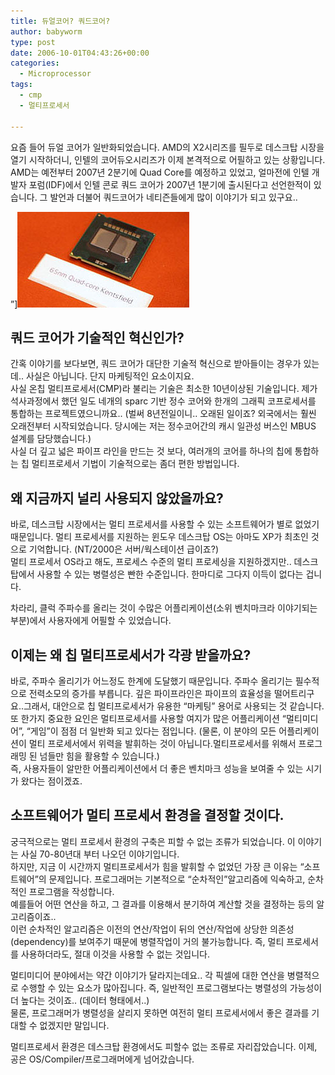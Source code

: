 ```yaml
---
title: 듀얼코어? 쿼드코어?
author: babyworm
type: post
date: 2006-10-01T04:43:26+00:00
categories:
  - Microprocessor
tags:
  - cmp
  - 멀티프로세서

---
```

요즘 들어 듀얼 코어가 일반화되었습니다.
AMD의 X2시리즈를 필두로 데스크탑 시장을 열기 시작하더니, 인텔의 코어듀오시리즈가 이제 본격적으로 어필하고 있는 상황입니다.
AMD는 예전부터 2007년 2분기에 Quad Core를 예정하고 있었고, 얼마전에 인텔 개발자 포럼(IDF)에서 인텔 콘로 쿼드 코어가 2007년 1분기에 출시된다고 선언한적이 있습니다. 그 발언과 더불어 쿼드코어가 네티즌들에게 많이 이야기가 되고 있구요..

”]<img loading="lazy" decoding="async" src="featured_quad.jpg">

## 쿼드 코어가 기술적인 혁신인가?

간혹 이야기를 보다보면, 쿼드 코어가 대단한 기술적 혁신으로 받아들이는 경우가 있는데.. 사실은 아닙니다. 단지 마케팅적인 요소이지요.
<br>
사실 온칩 멀티프로세서(CMP)라 불리는 기술은 최소한 10년이상된 기술입니다. 제가 석사과정에서 했던 일도 네개의 sparc 기반 정수 코어와 한개의 그래픽 코프로세서를 통합하는 프로젝트였으니까요.. (벌써 8년전일이니.. 오래된 일이죠? 외국에서는 훨씬 오래전부터 시작되었습니다. 당시에는 저는 정수코어간의 캐시 일관성 버스인 MBUS 설계를 담당했습니다.)
<br>
사실 더 깊고 넓은 파이프 라인을 만드는 것 보다, 여러개의 코어를 하나의 칩에 통합하는 칩 멀티프로세서 기법이 기술적으로는 좀더 편한 방법입니다.

## 왜 지금까지 널리 사용되지 않았을까요?
바로, 데스크탑 시장에서는 멀티 프로세서를 사용할 수 있는 소프트웨어가 별로 없었기 때문입니다.
멀티 프로세서를 지원하는 윈도우 데스크탑 OS는 아마도 XP가 최초인 것으로 기억합니다. (NT/2000은 서버/웍스테이션 급이죠?)
<br>
멀티 프로세서 OS라고 해도, 프로세스 수준의 멀티 프로세싱을 지원하겠지만.. 데스크탑에서 사용할 수 있는 병렬성은 빤한 수준입니다. 한마디로 그다지 이득이 없다는 겁니다.

차라리, 클럭 주파수를 올리는 것이 수많은 어플리케이션(소위 벤치마크라 이야기되는 부분)에서 사용자에게 어필할 수 있었습니다.

## 이제는 왜 칩 멀티프로세서가 각광 받을까요?
바로, 주파수 올리기가 어느정도 한계에 도달했기 때문입니다. 주파수 올리기는 필수적으로 전력소모의 증가를 부릅니다. 깊은 파이프라인은 파이프의 효율성을 떨어트리구요..그래서, 대안으로 칩 멀티프로세서가 유용한 “마케팅” 용어로 사용되는 것 같습니다.
<br>
또 한가지 중요한 요인은 멀티프로세서를 사용할 여지가 많은 어플리케이션 “멀티미디어”, “게임”이 점점 더 일반화 되고 있다는 점입니다. (물론, 이 분야의 모든 어플리케이션이 멀티 프로세서에서 위력을 발휘하는 것이 아닙니다.멀티프로세서를 위해서 프로그래밍 된 넘들만 힘을 활용할 수 있습니다.)
<br>
즉, 사용자들이 알만한 어플리케이션에서 더 좋은 벤치마크 성능을 보여줄 수 있는 시기가 왔다는 점이겠죠.

## 소프트웨어가 멀티 프로세서 환경을 결정할 것이다.

궁극적으로는 멀티 프로세서 환경의 구축은 피할 수 없는 조류가 되었습니다. 이 이야기는 사실 70-80년대 부터 나오던 이야기입니다.
<br>
하지만, 지금 이 시간까지 멀티프로세서가 힘을 발휘할 수 없었던 가장 큰 이유는 “소프트웨어”의 문제입니다.
프로그래머는 기본적으로 “순차적인”알고리즘에 익숙하고, 순차적인 프로그램을 작성합니다.
<br>
예를들어 어떤 연산을 하고, 그 결과를 이용해서 분기하여 계산할 것을 결정하는 등의 알고리즘이죠..
<br>
이런 순차적인 알고리즘은 이전의 연산/작업이 뒤의 연산/작업에 상당한 의존성(dependency)를 보여주기 때문에 병렬작업이 거의 불가능합니다. 즉, 멀티 프로세서를 사용하더라도, 절대 이것을 사용할 수 없는 것입니다.

멀티미디어 분야에서는 약간 이야기가 달라지는데요.. 각 픽셀에 대한 연산을 병렬적으로 수행할 수 있는 요소가 많아집니다. 즉, 일반적인 프로그램보다는 병렬성의 가능성이 더 높다는 것이죠.. (데이터 형태에서..)
<br>
물론, 프로그래머가 병렬성을 살리지 못하면 여전히 멀티 프로세서에서 좋은 결과를 기대할 수 없겠지만 말입니다.

멀티프로세서 환경은 데스크탑 환경에서도 피할수 없는 조류로 자리잡았습니다.
이제, 공은 OS/Compiler/프로그래머에게 넘어갔습니다.
